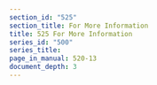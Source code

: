 ```yaml
---
section_id: "525"
section_title: For More Information
title: 525 For More Information
series_id: "500"
series_title: 
page_in_manual: 520-13
document_depth: 3
---
```

